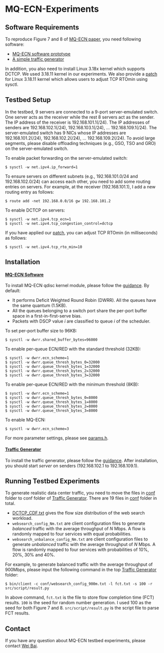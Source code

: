 # MQ-ECN-Experiments
## Software Requirements
To reproduce Figure 7 and 8 of [MQ-ECN paper](http://www.cse.ust.hk/~kaichen/papers/mqecn-nsdi16.pdf), you need following software:
  - [MQ-ECN software prototype](https://github.com/HKUST-SING/MQ-ECN-Software)
  - [A simple traffic generator](https://github.com/HKUST-SING/TrafficGenerator)
  
In addition, you also need to install Linux 3.18x kernel which supports DCTCP. We used 3.18.11 kernel in our experiments. We also provide a [patch](https://github.com/baiwei0427/Latency-Measurement/blob/master/kernel_measurement3.patch) for Linux 3.18.11 kernel which allows users to adjust TCP RTOmin using sysctl.  

## Testbed Setup
In the testbed, 9 servers are connected to a 9-port server-emulated switch. One server acts as the receiver while the rest 8 servers act as the sender. The IP address of the receiver is 192.168.101.1(/24). The IP addresses of senders are 192.168.102.1(/24), 192.168.103.1(/24), ... 192.168.109.1(/24). The server-emulated switch has 9 NICs whose IP addresses are 192.168.101.2(/24), 192.168.102.2(/24), ... 192.168.109.2(/24). To avoid large segments, please disable offloading techniques (e.g., GSO, TSO and GRO) on the server-emulated switch.   

To enable packet forwarding on the server-emulated switch:
```
$ sysctl -w net.ipv4.ip_forward=1
```
To ensure servers on different subnets (e.g., 192.168.101.0/24 and 192.168.102.0/24) can access each other, you need to add some routing entries on servers. For example, at the receiver (192.168.101.1), I add a new routing entry as follows:
```
$ route add -net 192.168.0.0/16 gw 192.168.101.2
```
To enable DCTCP on servers:
```
$ sysctl -w net.ipv4.tcp_ecn=1
$ sysctl -w net.ipv4.tcp_congestion_control=dctcp
```
If you have applied our [patch](https://github.com/baiwei0427/Latency-Measurement/blob/master/kernel_measurement3.patch), you can adjust TCP RTOmin (in milliseconds) as follows:
```
$ sysctl -w net.ipv4.tcp_rto_min=10
```

## Installation
#### [MQ-ECN Software](https://github.com/HKUST-SING/MQ-ECN-Software) 
To install MQ-ECN qdisc kernel module, please follow the [guidance](https://github.com/HKUST-SING/MQ-ECN-Software). By default:
  - It performs Deficit Weighted Round Robin (DWRR). All the queues have the same quantum (1.5KB). 
  - All the queues belonging to a switch port share the per-port buffer space in a first-in-first-serve bias.
  - Packets with DSCP value *i* are classified to queue *i* of the scheduler.
  
To set per-port buffer size to 96KB:
```
$ sysctl -w dwrr.shared_buffer_bytes=96000
```
To enable per-queue ECN/RED with the standard threshold (32KB):
```
$ sysctl -w dwrr.ecn_scheme=1
$ sysctl -w dwrr.queue_thresh_bytes_0=32000
$ sysctl -w dwrr.queue_thresh_bytes_1=32000
$ sysctl -w dwrr.queue_thresh_bytes_2=32000
$ sysctl -w dwrr.queue_thresh_bytes_3=32000
```
To enable per-queue ECN/RED with the minimum threshold (8KB):
```
$ sysctl -w dwrr.ecn_scheme=1
$ sysctl -w dwrr.queue_thresh_bytes_0=8000
$ sysctl -w dwrr.queue_thresh_bytes_1=8000
$ sysctl -w dwrr.queue_thresh_bytes_2=8000
$ sysctl -w dwrr.queue_thresh_bytes_3=8000
```
To enable MQ-ECN:
```
$ sysctl -w dwrr.ecn_scheme=3
```
For more parameter settings, please see [params.h](https://github.com/HKUST-SING/MQ-ECN-Software/blob/master/sch_dwrr/params.h).

#### [Traffic Generator](https://github.com/HKUST-SING/TrafficGenerator)
To install the traffic generator, please follow the [guidance](https://github.com/HKUST-SING/TrafficGenerator). After installation, you should start *server* on senders (192.168.102.1 to 192.168.109.1). 

## Running Testbed Experiments
To generate realistic data center traffic, you need to move the files in [conf](https://github.com/HKUST-SING/MQ-ECN-Experiments/tree/master/conf) folder to conf folder of [Traffic Generator](https://github.com/HKUST-SING/TrafficGenerator). There are 19 files in [conf](https://github.com/HKUST-SING/MQ-ECN-Experiments/tree/master/conf) folder in total.
  - [DCTCP_CDF.txt](https://github.com/HKUST-SING/MQ-ECN-Experiments/blob/master/conf/DCTCP_CDF.txt) gives the flow size distribution of the web search workload. 
  - `websearch_config_Nm.txt` are client configuration files to generate *balanced* traffic with the average throughput of *N* Mbps. A flow is randomly mapped to four services with equal probabilities.    
  - `websearch_unbalance_config_Nm.txt` are client configuration files to generate *unbalanced* traffic with the average throughput of *N* Mbps. A flow is randomly mapped to four services with probabilities of 10%, 20%, 30% and 40%.    

For example, to generate balanced traffic with the average throughput of 900Mbps, please input the following command in the top [Traffic Generator](https://github.com/HKUST-SING/TrafficGenerator) folder:
```
$ bin/client -c conf/websearch_config_900m.txt -l fct.txt -s 100 -r src/script/result.py
```
In above command, `fct.txt` is the file to store flow completion time (FCT) results. `100` is the seed for random number generation. I used 100 as the seed for both Figure 7 and 8. `src/script/result.py` is the script file to parse FCT results.  

## Contact
If you have any question about MQ-ECN testbed experiments, please contact [Wei Bai](http://sing.cse.ust.hk/~wei/).
